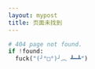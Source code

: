 ```yaml
---
layout: mypost
title: 页面未找到
---
```


```python
# 404 page not found.
if !found:
  fuck("(╯°□°)╯︵ ┻━┻")
```

